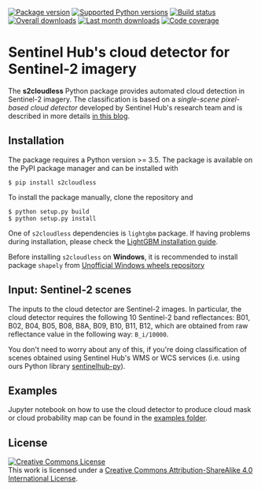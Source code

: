 [![Package version](https://badge.fury.io/py/s2cloudless.svg)](https://pypi.org/project/s2cloudless/)
[![Supported Python versions](https://img.shields.io/pypi/pyversions/s2cloudless.svg?style=flat-square)](https://pypi.org/project/s2cloudless/)
[![Build status](https://travis-ci.org/sentinel-hub/sentinel2-cloud-detector.svg?branch=master)](https://travis-ci.org/sentinel-hub/sentinel2-cloud-detector)
[![Overall downloads](https://pepy.tech/badge/s2cloudless)](https://pepy.tech/project/s2cloudless)
[![Last month downloads](https://pepy.tech/badge/s2cloudless/month)](https://pepy.tech/project/s2cloudless)
[![Code coverage](https://codecov.io/gh/sentinel-hub/sentinel2-cloud-detector/branch/master/graph/badge.svg)](https://codecov.io/gh/sentinel-hub/sentinel2-cloud-detector)

# Sentinel Hub's cloud detector for Sentinel-2 imagery

The **s2cloudless** Python package provides automated cloud detection in
Sentinel-2 imagery. The classification is based on a *single-scene pixel-based cloud detector*
developed by Sentinel Hub's research team and is described in more details
[in this blog](https://medium.com/sentinel-hub/improving-cloud-detection-with-machine-learning-c09dc5d7cf13).

## Installation

The package requires a Python version >= 3.5. The package is available on
the PyPI package manager and can be installed with

```
$ pip install s2cloudless
```

To install the package manually, clone the repository and
```
$ python setup.py build
$ python setup.py install
```

One of `s2cloudless` dependencies is `lightgbm` package. If having problems during installation, please
check the [LightGBM installation guide](https://lightgbm.readthedocs.io/en/latest/Installation-Guide.html).

Before installing `s2cloudless` on **Windows**, it is recommended to install package `shapely` from
[Unofficial Windows wheels repository](https://www.lfd.uci.edu/~gohlke/pythonlibs/)

## Input: Sentinel-2 scenes

The inputs to the cloud detector are Sentinel-2 images. In particular, the cloud detector requires the following 10
Sentinel-2 band reflectances: B01, B02, B04, B05, B08, B8A, B09, B10, B11, B12, which are obtained from raw
reflectance value in the following way: `B_i/10000`.

You don't need to worry about any of this, if you're doing classification of scenes obtained using Sentinel Hub's
WMS or WCS services (i.e. using ours Python library [sentinelhub-py](https://github.com/sentinel-hub/sentinelhub-py)).

## Examples

Jupyter notebook on how to use the cloud detector to produce cloud mask or cloud probability map
can be found in the [examples folder](https://github.com/sentinel-hub/sentinel2-cloud-detector/tree/master/examples).

## License

<a rel="license" href="http://creativecommons.org/licenses/by-sa/4.0/">
<img alt="Creative Commons License" style="border-width:0" src="https://i.creativecommons.org/l/by-sa/4.0/88x31.png" /></a>
<br />
This work is licensed under a <a rel="license" href="http://creativecommons.org/licenses/by-sa/4.0/">Creative Commons Attribution-ShareAlike 4.0 International License</a>.

